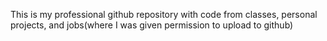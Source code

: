 This is my professional github repository with code from classes, personal projects, and jobs(where I was given permission to upload to github)



<!---
michaelgulson/michaelgulson is a ✨ special ✨ repository because its `README.md` (this file) appears on your GitHub profile.
You can click the Preview link to take a look at your changes.
--->
